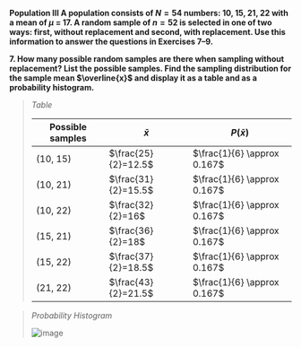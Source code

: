 **Population III A population consists of $N=54$ numbers: 10, 15, 21, 22 with a mean of $\mu$ = 17. A random sample of $n=52$ is selected in one of two ways: first, without replacement and second, with replacement. Use this information to answer the questions in Exercises 7–9.**

**7. How many possible random samples are there when sampling without replacement? List the possible samples. Find the sampling distribution for the sample mean $\overline{x}$ and display it as a table and as a probability histogram.**

>*Table*
>
> | Possible samples |      $\bar{x}$      |         $P(\bar{x})$         | 
> | ---------------- | ------------------- | ---------------------------- |
> | (10, 15)         | $\frac{25}{2}=12.5$ | $\frac{1}{6} \approx 0.167$  | 
> | (10, 21)         | $\frac{31}{2}=15.5$ | $\frac{1}{6} \approx 0.167$  | 
> | (10, 22)         | $\frac{32}{2}=16$   | $\frac{1}{6} \approx 0.167$  | 
> | (15, 21)         | $\frac{36}{2}=18$   | $\frac{1}{6} \approx 0.167$  | 
> | (15, 22)         | $\frac{37}{2}=18.5$ | $\frac{1}{6} \approx 0.167$  | 
> | (21, 22)         | $\frac{43}{2}=21.5$ | $\frac{1}{6} \approx 0.167$  | 


>*Probability Histogram*
>
>![image](https://github.com/user-attachments/assets/b5b24afc-250c-4453-acbf-8cfc00709573)
